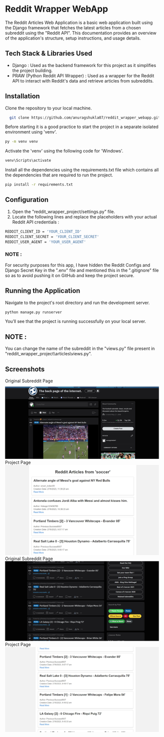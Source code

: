 
# Reddit Wrapper WebApp

The Reddit Articles Web Application is a basic web application built using the Django framework that fetches the latest articles from a chosen subreddit using the "Reddit API". This documentation provides an overview of the application's structure, setup instructions, and usage details.

## Tech Stack & Libraries Used

-	Django : Used as the backend framework for this project as it simplifies the project building.
-	PRAW (Python Reddit API Wrapper) : Used as a wrapper for the Reddit API to interact with Reddit's data and retrieve articles from subreddits.

## Installation

Clone the repository to your local machine.

```bash
  git clone https://github.com/anuragshukla07/reddit_wrapper_webapp.git
```
Before starting it is a good practice to start the project in a separate isolated environment using 'venv'.

```bash
py -m venv venv
```
Activate the 'venv' using the following code for 'Windows'.

```bash
venv\Scripts\activate
```
Install all the dependencies using the requirements.txt file which contains all the dependencies that are required to run the project.

```bash
pip install -r requirements.txt
```

## Configuration
1.	Open the "reddit_wrapper_project/settings.py" file.
2.	Locate the following lines and replace the placeholders with your actual Reddit API credentials :

```bash
REDDIT_CLIENT_ID = 'YOUR_CLIENT_ID'
REDDIT_CLIENT_SECRET = 'YOUR_CLIENT_SECRET'
REDDIT_USER_AGENT = 'YOUR_USER_AGENT'
```

### NOTE : 
For security purposes for this app, I have hidden the Reddit Configs and Django Secret Key in the ".env" file and mentioned this in the ".gitignore" file so as to avoid pushing it on GitHub and keep the project secure.

## Running the Application
Navigate to the project's root directory and run the development server.

```bash
python manage.py runserver
```
You’ll see that the project is running successfully on your local server.

## NOTE :
You can change the name of the subreddit in the "views.py" file present in "reddit_wrapper_project\articles\views.py".

## Screenshots
Original Subreddit Page
![Homepage](https://github.com/anuragshukla07/reddit_wrapper_webapp/blob/master/ScreenShots/Original%20-%201.jpg) 
Project Page
![Homepage](https://github.com/anuragshukla07/reddit_wrapper_webapp/blob/master/ScreenShots/Wrapper%20-1.jpg) 
Original Subreddit Page
![Homepage](https://github.com/anuragshukla07/reddit_wrapper_webapp/blob/master/ScreenShots/Original%20-%202.jpg) 
Project Page
![Homepage](https://github.com/anuragshukla07/reddit_wrapper_webapp/blob/master/ScreenShots/Wrapper%20-%202.jpg) 

